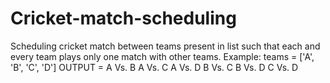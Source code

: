 # Cricket-match-scheduling
Scheduling cricket match between teams present in list such that each and every team plays only one match with other teams.
Example: 
  teams = ['A', 'B', 'C', 'D']
  OUTPUT =  A Vs. B
            A Vs. C
            A Vs. D
            B Vs. C
            B Vs. D
            C Vs. D
